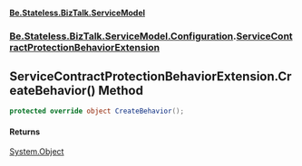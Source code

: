 #### [Be.Stateless.BizTalk.ServiceModel](README.md 'README')
### [Be.Stateless.BizTalk.ServiceModel.Configuration](Be.Stateless.BizTalk.ServiceModel.Configuration.md 'Be.Stateless.BizTalk.ServiceModel.Configuration').[ServiceContractProtectionBehaviorExtension](ServiceContractProtectionBehaviorExtension.md 'Be.Stateless.BizTalk.ServiceModel.Configuration.ServiceContractProtectionBehaviorExtension')

## ServiceContractProtectionBehaviorExtension.CreateBehavior() Method

```csharp
protected override object CreateBehavior();
```

#### Returns
[System.Object](https://docs.microsoft.com/en-us/dotnet/api/System.Object 'System.Object')